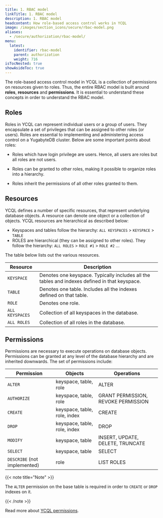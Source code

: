 ```yaml
---
title: 1. RBAC model
linkTitle: 1. RBAC model
description: 1. RBAC model
headcontent: How role-based access control works in YCQL
image: /images/section_icons/secure/rbac-model.png
aliases:
  - /secure/authorization/rbac-model/
menu:
  latest:
    identifier: rbac-model
    parent: authorization
    weight: 716
isTocNested: true
showAsideToc: true
---
```


The role-based access control model in YCQL is a collection of permissions on resources given to roles. Thus, the entire RBAC model is built around **roles**, **resources** and **permissions**. It is essential to understand these concepts in order to understand the RBAC model.

## Roles

Roles in YCQL can represent individual users or a group of users. They encapsulate a set of privileges that can be assigned to other roles (or users). Roles are essential to implementing and administering access control on a YugabyteDB cluster. Below are some important points about roles:

* Roles which have login privilege are users. Hence, all users are roles but all roles are not users.

* Roles can be granted to other roles, making it possible to organize roles into a hierarchy.

* Roles inherit the permissions of all other roles granted to them.

## Resources

YCQL defines a number of specific resources, that represent underlying database objects. A resource can denote one object or a collection of objects. YCQL resources are hierarchical as described below:

* Keyspaces and tables follow the hierarchy: `ALL KEYSPACES` > `KEYSPACE` > `TABLE`
* ROLES are hierarchical (they can be assigned to other roles). They follow the hierarchy: `ALL ROLES` > `ROLE #1` > `ROLE #2` ...

The table below lists out the various resources.

Resource        | Description |
----------------|-------------|
`KEYSPACE`      | Denotes one keyspace. Typically includes all the tables and indexes defined in that keyspace. |
`TABLE`         | Denotes one table. Includes all the indexes defined on that table. |
`ROLE`          | Denotes one role. |
`ALL KEYSPACES` | Collection of all keyspaces in the database. |
`ALL ROLES`     | Collection of all roles in the database. |

## Permissions

Permissions are necessary to execute operations on database objects. Permissions can be granted at any level of the database hierarchy and are inherited downwards. The set of permissions include:

Permission  | Objects                      | Operations                          |
------------|------------------------------|-------------------------------------|
`ALTER`     | keyspace, table, role        | ALTER                               |
`AUTHORIZE` | keyspace, table, role        | GRANT PERMISSION, REVOKE PERMISSION |
`CREATE`    | keyspace, table, role, index | CREATE                              |
`DROP`      | keyspace, table, role, index | DROP                                |
`MODIFY`    | keyspace, table              | INSERT, UPDATE, DELETE, TRUNCATE    |
`SELECT`    | keyspace, table              | SELECT                              |
`DESCRIBE` (not implemented)  | role       | LIST ROLES                          |

{{< note title="Note" >}}

The `ALTER` permission on the base table is required in order to `CREATE` or `DROP` indexes on it.

{{< /note >}}

Read more about [YCQL permissions](../../api/ycql/ddl_grant_permission/#permissions).

